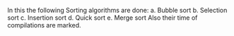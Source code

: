 In this the following Sorting algorithms are done:
        a. Bubble sort
        b. Selection sort
        c. Insertion sort
        d. Quick sort
        e. Merge sort
Also their time of compilations are marked.         
